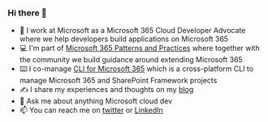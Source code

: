 ### Hi there 👋

- 💼 I work at Microsoft as a Microsoft 365 Cloud Developer Advocate where we help developers build applications on Microsoft 365
- 💻 I'm part of [Microsoft 365 Patterns and Practices](https://pnp.github.io/) where together with the community we build guidance around extending Microsoft 365
- ⌨️ I co-manage [CLI for Microsoft 365](https://aka.ms/cli-m365) which is a cross-platform CLI to manage Microsoft 365 and SharePoint Framework projects
- ✍️ I share my experiences and thoughts on my [blog](https://blog.mastykarz.nl)
- 💬 Ask me about anything Microsoft cloud dev
- 📫 You can reach me on [twitter](https://twitter.com/waldekm) or [LinkedIn](https://www.linkedin.com/in/waldekmastykarz/)
